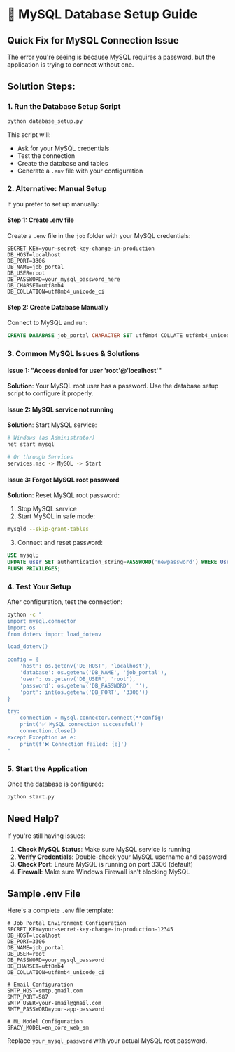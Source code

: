 # 🔧 MySQL Database Setup Guide

## Quick Fix for MySQL Connection Issue

The error you're seeing is because MySQL requires a password, but the application is trying to connect without one.

## Solution Steps:

### 1. Run the Database Setup Script
```bash
python database_setup.py
```

This script will:
- Ask for your MySQL credentials
- Test the connection
- Create the database and tables
- Generate a `.env` file with your configuration

### 2. Alternative: Manual Setup

If you prefer to set up manually:

#### Step 1: Create .env file
Create a `.env` file in the `job` folder with your MySQL credentials:

```env
SECRET_KEY=your-secret-key-change-in-production
DB_HOST=localhost
DB_PORT=3306
DB_NAME=job_portal
DB_USER=root
DB_PASSWORD=your_mysql_password_here
DB_CHARSET=utf8mb4
DB_COLLATION=utf8mb4_unicode_ci
```

#### Step 2: Create Database Manually
Connect to MySQL and run:

```sql
CREATE DATABASE job_portal CHARACTER SET utf8mb4 COLLATE utf8mb4_unicode_ci;
```

### 3. Common MySQL Issues & Solutions

#### Issue 1: "Access denied for user 'root'@'localhost'"
**Solution**: Your MySQL root user has a password. Use the database setup script to configure it properly.

#### Issue 2: MySQL service not running
**Solution**: Start MySQL service:
```bash
# Windows (as Administrator)
net start mysql

# Or through Services
services.msc -> MySQL -> Start
```

#### Issue 3: Forgot MySQL root password
**Solution**: Reset MySQL root password:

1. Stop MySQL service
2. Start MySQL in safe mode:
```bash
mysqld --skip-grant-tables
```
3. Connect and reset password:
```sql
USE mysql;
UPDATE user SET authentication_string=PASSWORD('newpassword') WHERE User='root';
FLUSH PRIVILEGES;
```

### 4. Test Your Setup

After configuration, test the connection:

```bash
python -c "
import mysql.connector
import os
from dotenv import load_dotenv

load_dotenv()

config = {
    'host': os.getenv('DB_HOST', 'localhost'),
    'database': os.getenv('DB_NAME', 'job_portal'),
    'user': os.getenv('DB_USER', 'root'),
    'password': os.getenv('DB_PASSWORD', ''),
    'port': int(os.getenv('DB_PORT', '3306'))
}

try:
    connection = mysql.connector.connect(**config)
    print('✅ MySQL connection successful!')
    connection.close()
except Exception as e:
    print(f'❌ Connection failed: {e}')
"
```

### 5. Start the Application

Once the database is configured:

```bash
python start.py
```

## Need Help?

If you're still having issues:

1. **Check MySQL Status**: Make sure MySQL service is running
2. **Verify Credentials**: Double-check your MySQL username and password
3. **Check Port**: Ensure MySQL is running on port 3306 (default)
4. **Firewall**: Make sure Windows Firewall isn't blocking MySQL

## Sample .env File

Here's a complete `.env` file template:

```env
# Job Portal Environment Configuration
SECRET_KEY=your-secret-key-change-in-production-12345
DB_HOST=localhost
DB_PORT=3306
DB_NAME=job_portal
DB_USER=root
DB_PASSWORD=your_mysql_password
DB_CHARSET=utf8mb4
DB_COLLATION=utf8mb4_unicode_ci

# Email Configuration
SMTP_HOST=smtp.gmail.com
SMTP_PORT=587
SMTP_USER=your-email@gmail.com
SMTP_PASSWORD=your-app-password

# ML Model Configuration
SPACY_MODEL=en_core_web_sm
```

Replace `your_mysql_password` with your actual MySQL root password.
